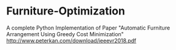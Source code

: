 # Furniture-Optimization
A complete Python Implementation of Paper "Automatic Furniture Arrangement Using Greedy Cost Minimization" http://www.peterkan.com/download/ieeevr2018.pdf
